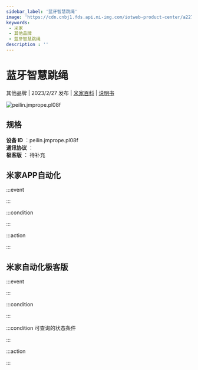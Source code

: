```yaml
---
sidebar_label: '蓝牙智慧跳绳'
image: 'https://cdn.cnbj1.fds.api.mi-img.com/iotweb-product-center/a227f89a9165b3bca154cd80d3cee03e_1639532439753.png?GalaxyAccessKeyId=AKVGLQWBOVIRQ3XLEW&Expires=9223372036854775807&Signature=+eQO4r5kCgxeE6nb9xL/rXzpwVc='
keywords: 
 - 米家
 - 其他品牌
 - 蓝牙智慧跳绳
description : ''
---
```

# 蓝牙智慧跳绳

其他品牌 | 2023/2/27 发布 | [米家百科](https://home.mi.com/webapp/content/baike/product/index.html?model=peilin.jmprope.pl08f) | [说明书](https://home.mi.com/views/introduction.html?model=peilin.jmprope.pl08f&region=cn)

![peilin.jmprope.pl08f](https://cdn.cnbj1.fds.api.mi-img.com/iotweb-product-center/a227f89a9165b3bca154cd80d3cee03e_1639532439753.png?GalaxyAccessKeyId=AKVGLQWBOVIRQ3XLEW&Expires=9223372036854775807&Signature=+eQO4r5kCgxeE6nb9xL/rXzpwVc=)

## 规格  
> 
**设备 ID** ：peilin.jmprope.pl08f  
**通讯协议** ：  
**极客版**  ： 待补充 


## 米家APP自动化  

:::event  

:::

:::condition  

:::

:::action   

:::

## 米家自动化极客版  

:::event  

:::

:::condition  

:::

:::condition 可查询的状态条件  

:::

:::action  

:::

        

